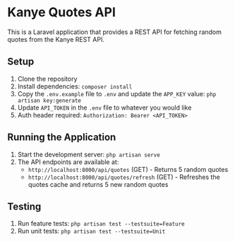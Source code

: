 # Kanye Quotes API

This is a Laravel application that provides a REST API for fetching random quotes from the Kanye REST API.

## Setup

1. Clone the repository
2. Install dependencies: `composer install`
3. Copy the `.env.example` file to `.env` and update the `APP_KEY` value: `php artisan key:generate`
4. Update `API_TOKEN` in the `.env` file to whatever you would like
5. Auth header required: `Authorization: Bearer <API_TOKEN>`

## Running the Application

1. Start the development server: `php artisan serve`
2. The API endpoints are available at:
    - `http://localhost:8000/api/quotes` (GET) - Returns 5 random quotes
    - `http://localhost:8000/api/quotes/refresh` (GET) - Refreshes the quotes cache and returns 5 new random quotes

## Testing

1. Run feature tests: `php artisan test --testsuite=Feature`
2. Run unit tests: `php artisan test --testsuite=Unit`
